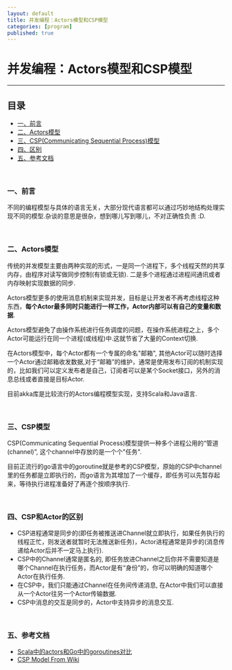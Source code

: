 ```yaml
---
layout: default
title: 并发编程：Actors模型和CSP模型
categories: [program]
published: true
---
```


# 并发编程：Actors模型和CSP模型
-----------------

## 目录

* [一、前言](#1)
* [二、Actors模型](#2)
* [三、CSP(Communicating Sequential Process)模型](#3)
* [四、区别](#4)
* [五、参考文档](#5)

<a id="1">&nbsp;</a>

### 一、前言

不同的编程模型与具体的语言无关，大部分现代语言都可以通过巧妙地结构处理实现不同的模型.杂谈的意思是很杂，想到哪儿写到哪儿，不对正确性负责 :D.

<a id="2">&nbsp;</a>

### 二、Actors模型

传统的并发模型主要由两种实现的形式，一是同一个进程下，多个线程天然的共享内存，由程序对读写做同步控制(有锁或无锁). 二是多个进程通过进程间通讯或者内存映射实现数据的同步.

Actors模型更多的使用消息机制来实现并发，目标是让开发者不再考虑线程这种东西，**每个Actor最多同时只能进行一样工作，Actor内部可以有自己的变量和数据**.

Actors模型避免了由操作系统进行任务调度的问题，在操作系统进程之上，多个Actor可能运行在同一个进程(或线程)中.这就节省了大量的Context切换.

在Actors模型中，每个Actor都有一个专属的命名"邮箱", 其他Actor可以随时选择一个Actor通过邮箱收发数据,对于“邮箱”的维护，通常是使用发布订阅的机制实现的，比如我们可以定义发布者是自己，订阅者可以是某个Socket接口，另外的消息总线或者直接是目标Actor.

目前akka库是比较流行的Actors编程模型实现，支持Scala和Java语言.

<a id="3">&nbsp;</a>

### 三、CSP模型

CSP(Communicating Sequential Process)模型提供一种多个进程公用的“管道(channel)”, 这个channel中存放的是一个个"任务".

目前正流行的go语言中的goroutine就是参考的CSP模型，原始的CSP中channel里的任务都是立即执行的，而go语言为其增加了一个缓存，即任务可以先暂存起来，等待执行进程准备好了再逐个按顺序执行.

<a id="4">&nbsp;</a>

### 四、CSP和Actor的区别

- CSP进程通常是同步的(即任务被推送进Channel就立即执行，如果任务执行的线程正忙，则发送者就暂时无法推送新任务)，Actor进程通常是异步的(消息传递给Actor后并不一定马上执行).
- CSP中的Channel通常是匿名的, 即任务放进Channel之后你并不需要知道是哪个Channel在执行任务，而Actor是有“身份”的，你可以明确的知道哪个Actor在执行任务.
- 在CSP中，我们只能通过Channel在任务间传递消息, 在Actor中我们可以直接从一个Actor往另一个Actor传输数据.
- CSP中消息的交互是同步的，Actor中支持异步的消息交互.

<a id="5">&nbsp;</a>

### 五、参考文档

* [Scala中的actors和Go中的goroutines对比](http://stackoverflow.com/questions/22621514/is-scalas-actors-similar-to-gos-coroutines)
* [CSP Model From Wiki](http://en.wikipedia.org/wiki/Communicating_sequential_processes#Comparison_with_the_Actor_Model)